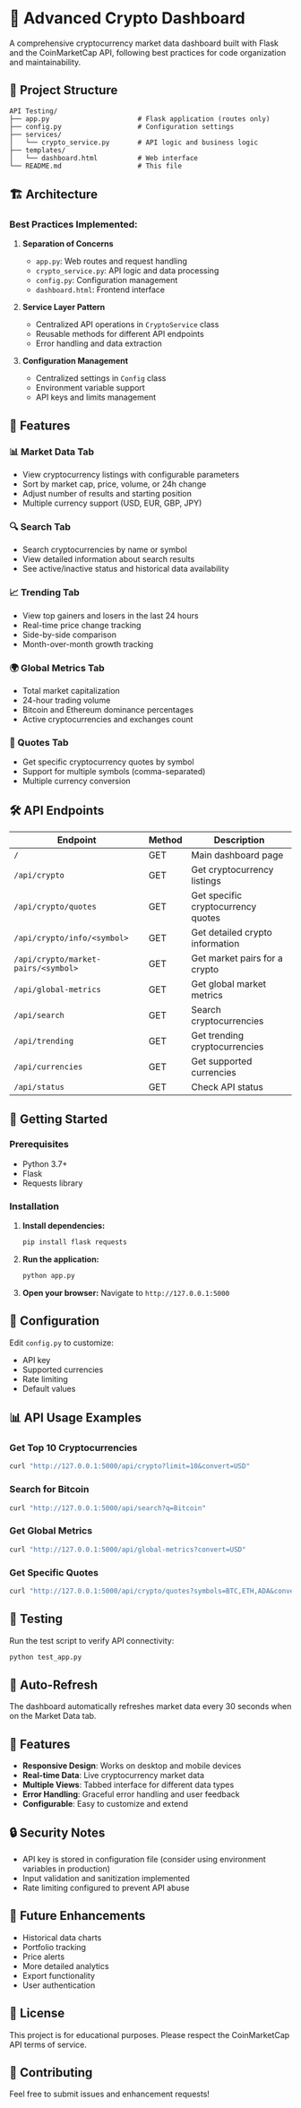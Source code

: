 # 🚀 Advanced Crypto Dashboard

A comprehensive cryptocurrency market data dashboard built with Flask and the CoinMarketCap API, following best practices for code organization and maintainability.

## 📁 Project Structure

```
API Testing/
├── app.py                      # Flask application (routes only)
├── config.py                   # Configuration settings
├── services/
│   └── crypto_service.py       # API logic and business logic
├── templates/
│   └── dashboard.html          # Web interface
└── README.md                   # This file
```

## 🏗️ Architecture

### Best Practices Implemented:

1. **Separation of Concerns**
   - `app.py`: Web routes and request handling
   - `crypto_service.py`: API logic and data processing
   - `config.py`: Configuration management
   - `dashboard.html`: Frontend interface

2. **Service Layer Pattern**
   - Centralized API operations in `CryptoService` class
   - Reusable methods for different API endpoints
   - Error handling and data extraction

3. **Configuration Management**
   - Centralized settings in `Config` class
   - Environment variable support
   - API keys and limits management

## 🚀 Features

### 📊 Market Data Tab
- View cryptocurrency listings with configurable parameters
- Sort by market cap, price, volume, or 24h change
- Adjust number of results and starting position
- Multiple currency support (USD, EUR, GBP, JPY)

### 🔍 Search Tab
- Search cryptocurrencies by name or symbol
- View detailed information about search results
- See active/inactive status and historical data availability

### 📈 Trending Tab
- View top gainers and losers in the last 24 hours
- Real-time price change tracking
- Side-by-side comparison
- Month-over-month growth tracking

### 🌍 Global Metrics Tab
- Total market capitalization
- 24-hour trading volume
- Bitcoin and Ethereum dominance percentages
- Active cryptocurrencies and exchanges count

### 💱 Quotes Tab
- Get specific cryptocurrency quotes by symbol
- Support for multiple symbols (comma-separated)
- Multiple currency conversion

## 🛠️ API Endpoints

| Endpoint | Method | Description |
|----------|--------|-------------|
| `/` | GET | Main dashboard page |
| `/api/crypto` | GET | Get cryptocurrency listings |
| `/api/crypto/quotes` | GET | Get specific cryptocurrency quotes |
| `/api/crypto/info/<symbol>` | GET | Get detailed crypto information |
| `/api/crypto/market-pairs/<symbol>` | GET | Get market pairs for a crypto |
| `/api/global-metrics` | GET | Get global market metrics |
| `/api/search` | GET | Search cryptocurrencies |
| `/api/trending` | GET | Get trending cryptocurrencies |
| `/api/currencies` | GET | Get supported currencies |
| `/api/status` | GET | Check API status |

## 🚀 Getting Started

### Prerequisites
- Python 3.7+
- Flask
- Requests library

### Installation

1. **Install dependencies:**
   ```bash
   pip install flask requests
   ```

2. **Run the application:**
   ```bash
   python app.py
   ```

3. **Open your browser:**
   Navigate to `http://127.0.0.1:5000`

## 🔧 Configuration

Edit `config.py` to customize:
- API key
- Supported currencies
- Rate limiting
- Default values

## 📊 API Usage Examples

### Get Top 10 Cryptocurrencies
```bash
curl "http://127.0.0.1:5000/api/crypto?limit=10&convert=USD"
```

### Search for Bitcoin
```bash
curl "http://127.0.0.1:5000/api/search?q=Bitcoin"
```

### Get Global Metrics
```bash
curl "http://127.0.0.1:5000/api/global-metrics?convert=USD"
```

### Get Specific Quotes
```bash
curl "http://127.0.0.1:5000/api/crypto/quotes?symbols=BTC,ETH,ADA&convert=USD"
```

## 🧪 Testing

Run the test script to verify API connectivity:
```bash
python test_app.py
```

## 🔄 Auto-Refresh

The dashboard automatically refreshes market data every 30 seconds when on the Market Data tab.

## 🎨 Features

- **Responsive Design**: Works on desktop and mobile devices
- **Real-time Data**: Live cryptocurrency market data
- **Multiple Views**: Tabbed interface for different data types
- **Error Handling**: Graceful error handling and user feedback
- **Configurable**: Easy to customize and extend

## 🔒 Security Notes

- API key is stored in configuration file (consider using environment variables in production)
- Input validation and sanitization implemented
- Rate limiting configured to prevent API abuse

## 🚀 Future Enhancements

- Historical data charts
- Portfolio tracking
- Price alerts
- More detailed analytics
- Export functionality
- User authentication

## 📝 License

This project is for educational purposes. Please respect the CoinMarketCap API terms of service.

## 🤝 Contributing

Feel free to submit issues and enhancement requests!
